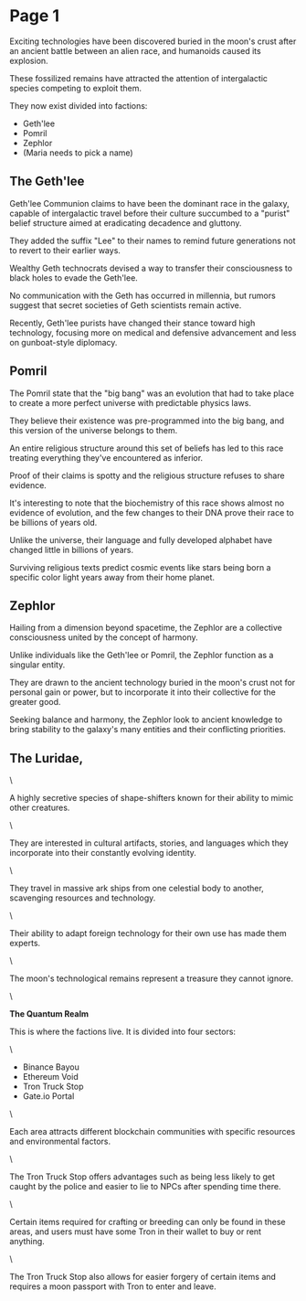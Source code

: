 # Page 1

Exciting technologies have been discovered buried in the moon's crust after an ancient battle between an alien race, and humanoids caused its explosion.&#x20;

These fossilized remains have attracted the attention of intergalactic species competing to exploit them.

They now exist divided into factions:

* Geth'lee
* Pomril
* Zephlor
* (Maria needs to pick a name)

## The Geth'lee

Geth'lee Communion claims to have been the dominant race in the galaxy, capable of intergalactic travel before their culture succumbed to a "purist" belief structure aimed at eradicating decadence and gluttony.

They added the suffix "Lee" to their names to remind future generations not to revert to their earlier ways.&#x20;

Wealthy Geth technocrats devised a way to transfer their consciousness to black holes to evade the Geth'lee.&#x20;

No communication with the Geth has occurred in millennia, but rumors suggest that secret societies of Geth scientists remain active.&#x20;

Recently, Geth'lee purists have changed their stance toward high technology, focusing more on medical and defensive advancement and less on gunboat-style diplomacy.

## Pomril&#x20;

The Pomril state that the "big bang" was an evolution that had to take place to create a more perfect universe with predictable physics laws.&#x20;

They believe their existence was pre-programmed into the big bang, and this version of the universe belongs to them.&#x20;

An entire religious structure around this set of beliefs has led to this race treating everything they've encountered as inferior.&#x20;

Proof of their claims is spotty and the religious structure refuses to share evidence.

It's interesting to note that the biochemistry of this race shows almost no evidence of evolution, and the few changes to their DNA prove their race to be billions of years old.&#x20;

Unlike the universe, their language and fully developed alphabet have changed little in billions of years.&#x20;

Surviving religious texts predict cosmic events like stars being born a specific color light years away from their home planet.

## Zephlor

Hailing from a dimension beyond spacetime, the Zephlor are a collective consciousness united by the concept of harmony.&#x20;

Unlike individuals like the Geth'lee or Pomril, the Zephlor function as a singular entity.&#x20;

They are drawn to the ancient technology buried in the moon's crust not for personal gain or power, but to incorporate it into their collective for the greater good.&#x20;

Seeking balance and harmony, the Zephlor look to ancient knowledge to bring stability to the galaxy's many entities and their conflicting priorities.

## The Luridae,&#x20;

\


A highly secretive species of shape-shifters known for their ability to mimic other creatures.&#x20;

\


They are interested in cultural artifacts, stories, and languages which they incorporate into their constantly evolving identity.&#x20;

\


They travel in massive ark ships from one celestial body to another, scavenging resources and technology.&#x20;

\


Their ability to adapt foreign technology for their own use has made them experts.&#x20;

\


The moon's technological remains represent a treasure they cannot ignore.

\


**The Quantum Realm**&#x20;

This is where the factions live. It is divided into four sectors:&#x20;

\


* Binance Bayou
* Ethereum Void
* Tron Truck Stop
* Gate.io Portal

\


Each area attracts different blockchain communities with specific resources and environmental factors.&#x20;

\


The Tron Truck Stop offers advantages such as being less likely to get caught by the police and easier to lie to NPCs after spending time there.&#x20;

\


Certain items required for crafting or breeding can only be found in these areas, and users must have some Tron in their wallet to buy or rent anything.&#x20;

\


The Tron Truck Stop also allows for easier forgery of certain items and requires a moon passport with Tron to enter and leave.
